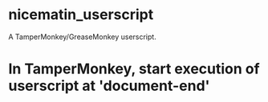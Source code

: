 # nicematin_userscript
A TamperMonkey/GreaseMonkey userscript.


# In TamperMonkey, start execution of userscript at 'document-end'